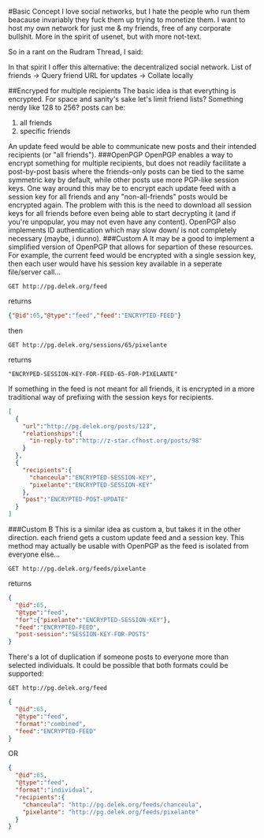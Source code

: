 #Basic Concept
I love social networks, but I hate the people who run them beacause invariably they fuck them up trying to monetize them. I want to host my own network for just me & my friends, free of any corporate bullshit. More in the spirit of usenet, but with more not-text.

So in a rant on the Rudram Thread, I said: 


In that spirit I offer this alternative: the decentralized social network.
List of friends -> Query friend URL for updates -> Collate locally

##Encryped for multiple recipients
The basic idea is that everything is encrypted. For space and sanity's sake let's limit friend lists? Something nerdy like 128 to 256?
posts can be:

1. all friends
2. specific friends

An update feed would be able to communicate new posts and their intended recipients (or "all friends"). 
###OpenPGP
OpenPGP enables a way to encrypt something for multiple recipients, but does not readily facilitate a post-by-post basis where the friends-only posts can be tied to the same symmetric key by default, while other posts use more PGP-like session keys. One way around this may be to encrypt each update feed with a session key for all friends and any "non-all-friends" posts would be encrypted again. The problem with this is the need to download all session keys for all friends before even being able to start decrypting it (and if you're unpopular, you may not even have any content). OpenPGP also implements ID authentication which may slow down/ is not completely necessary (maybe, i dunno).
###Custom A
It may be a good to implement a simplified version of OpenPGP that allows for separtion of these resources. For example, the current feed would be encrypted with a single session key, then each user would have his session key available in a seperate file/server call...
```
GET http://pg.delek.org/feed
```
returns
```JSON
{"@id":65,"@type":"feed","feed":"ENCRYPTED-FEED"}
```
then 
```
GET http://pg.delek.org/sessions/65/pixelante
```
returns
```
"ENCRYPED-SESSION-KEY-FOR-FEED-65-FOR-PIXELANTE"
```

If something in the feed is not meant for all friends, it is encrypted in a more traditional way of prefixing with the session keys for recipients.
```JSON
[
  {
    "url":"http://pg.delek.org/posts/123",
    "relationships":{
      "in-reply-to":"http://z-star.cfhost.org/posts/98"
    }
  },
  {
    "recipients":{
      "chanceula":"ENCRYPTED-SESSION-KEY",
      "pixelante":"ENCRYPTED-SESSION-KEY"
    },
    "post":"ENCRYPTED-POST-UPDATE"
  }
]
```
###Custom B
This is a similar idea as custom a, but takes it in the other direction. each friend gets a custom update feed and a session key. This method may actually be usable with OpenPGP as the feed is isolated from everyone else...
```
GET http://pg.delek.org/feeds/pixelante
```
returns
```JSON
{
  "@id":65,
  "@type":"feed",
  "for":{"pixelante":"ENCRYPTED-SESSION-KEY"},
  "feed":"ENCRYPTED-FEED",
  "post-session":"SESSION-KEY-FOR-POSTS"
}
```
There's a lot of duplication if someone posts to everyone more than selected individuals. It could be possible that both formats could be supported:
```
GET http://pg.delek.org/feed
```
```JSON
{
  "@id":65,
  "@type":"feed",
  "format":"combined",
  "feed":"ENCRYPTED-FEED"
}
```
OR
```JSON
{
  "@id":65,
  "@type":"feed",
  "format":"individual",
  "recipients":{
    "chanceula": "http://pg.delek.org/feeds/chanceula",
    "pixelante": "http://pg.delek.org/feeds/pixelante"
  }
}
```
